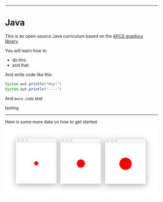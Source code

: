 <meta name="title" content="Java">
<meta name="subtitle" content="introduction">
<meta name="objective" content="learn computer science with the Java programming language">
<meta name="author" content="keshavsaharia">
<meta name="color" content="purple">
<meta name="text" content="Learn computer science through games and animations.">
<meta name="done" content="false">
<meta name="lesson" content="start,drawing,animation">

---

# Java

This is an open-source Java curriculum based on the [APCS graphics library](https://apcs.io).

You will learn how to
- do this
- and that

And write code like this

```java
System.out.println("Hey!")
System.out.println("----")
```

And `more code` test

testing

---
<meta name="template" content="start">

Here is some more data on how to get started.

![](animation-demo.png)
